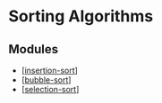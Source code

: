 Sorting Algorithms
===

Modules
---

- [[insertion-sort]]
- [[bubble-sort]]
- [[selection-sort]]

[//begin]: # "Autogenerated link references for markdown compatibility"
[insertion-sort]: insertion-sort/insertion-sort.md "Insertion Sort"
[bubble-sort]: bubble-sort/bubble-sort.md "Bubble Sort"
[selection-sort]: selection-sort/selection-sort.md "Selection Sort"
[//end]: # "Autogenerated link references"